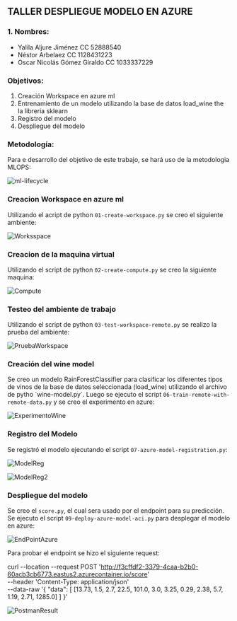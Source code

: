 ## TALLER DESPLIEGUE MODELO EN AZURE
### 1. Nombres:

- Yalila Aljure Jiménez CC 52888540
- Néstor Arbelaez CC 1128431223
- Oscar Nicolás Gómez Giraldo CC 1033337229

### Objetivos:
1. Creación Workspace en azure ml
2. Entrenamiento de un modelo utilizando la base de datos load_wine the la libreria sklearn
3. Registro del modelo 
4. Despliegue del modelo 

### Metodología:

Para e desarrollo del objetivo de este trabajo, se hará uso de la metodologia MLOPS:

![ml-lifecycle](https://user-images.githubusercontent.com/78625501/141683286-3dc5161a-d029-4d08-a74a-fb6ec1315dfb.png)


### Creacion Workspace en azure ml

Utilizando el acript de python `01-create-workspace.py` se creo el siguiente ambiente:


![Worksspace](https://user-images.githubusercontent.com/78625501/141684469-5f86cb10-1530-4dc3-88b9-3e204cf69ad2.JPG)

### Creacion de la maquina virtual

Utilizando el script de python `02-create-compute.py` se creo la siguiente maquina:

![Compute](https://user-images.githubusercontent.com/78625501/141684728-f51af5e9-8875-4afc-893b-79baf736ba16.JPG)

### Testeo del ambiente de trabajo

Utilizando el script de python `03-test-workspace-remote.py` se realizo la prueba del ambiente:

![PruebaWorkspace](https://user-images.githubusercontent.com/78625501/141685025-44521e6b-6472-42b2-a687-417f04970f24.JPG)

### Creación del wine model

Se creo un modelo RainForestClassifier para clasificar los diferentes tipos de vinos de la base de datos seleccionada (load_wine) utilizando el archivo de pytho ´wine-model.py´. Luego se ejecuto el script `06-train-remote-with-remote-data.py` y se creo el experimento en azure:

![ExperimentoWine](https://user-images.githubusercontent.com/78625501/141685793-9ffdc048-e95a-41f1-9376-cae8884d6765.JPG)

### Registro del Modelo

Se registró el modelo ejecutando el script `07-azure-model-registration.py`:

![ModelReg](https://user-images.githubusercontent.com/78625501/141685994-8c2d9241-dcf7-4648-8194-dda3a735f1c3.JPG)

![ModelReg2](https://user-images.githubusercontent.com/78625501/141686027-81b976ec-290c-4baa-a7cf-3eb3954d0c41.JPG)

### Despliegue del modelo

Se creo el `score.py`, el cual sera usado por el endpoint para su predicción.
Se ejecuto el script `09-deploy-azure-model-aci.py` para desplegar el modelo en azure:

![EndPointAzure](https://user-images.githubusercontent.com/78625501/141686438-0c1b033c-6a1c-4bec-b82b-9862912cb29c.JPG)

Para probar el endpoint se hizo el siguiente request:

curl --location --request POST 'http://f3cffdf2-3379-4caa-b2b0-60acb3cb6773.eastus2.azurecontainer.io/score' \
--header 'Content-Type: application/json' \
--data-raw '{
    "data":
        [
           [13.73, 1.5, 2.7, 22.5, 101.0, 3.0, 3.25, 0.29, 2.38, 5.7, 1.19, 2.71, 1285.0]
        ]
}'

![PostmanResult](https://user-images.githubusercontent.com/78625501/141686955-36c2e808-57af-4b1b-9a69-cbe1d0fbc7d2.JPG)

